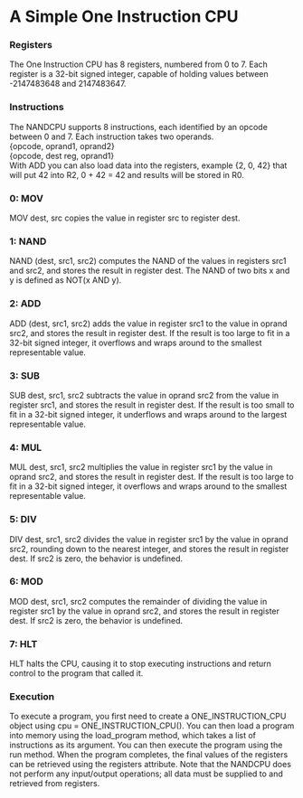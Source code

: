 <h1>A Simple One Instruction CPU</h1>

<h3>Registers</h3>
<p>The One Instruction CPU has 8 registers, numbered from 0 to 7. Each register is a 32-bit signed integer, capable of holding values between -2147483648 and 2147483647.</p>

<h3>Instructions</h3>
<p>The NANDCPU supports 8 instructions, each identified by an opcode between 0 and 7. Each instruction takes two operands. <br>
{opcode, oprand1, oprand2}  <br>
{opcode, dest reg, oprand1}  <br>
With ADD you can also load data into the registers, example {2, 0, 42} that will put 42 into R2, 0 + 42 = 42 and results will be stored in R0.</p>

<h3>0: MOV</h3>
<p>MOV dest, src copies the value in register src to register dest.</p>

<h3>1: NAND</h3>
<p>NAND (dest, src1, src2) computes the NAND of the values in registers src1 and src2, and stores the result in register dest. 
The NAND of two bits x and y is defined as NOT(x AND y).</p>

<h3>2: ADD</h3>
<p>ADD (dest, src1, src2) adds the value in register src1 to the value in oprand src2, and stores the result in register dest. 
If the result is too large to fit in a 32-bit signed integer, it overflows and wraps around to the smallest representable value.</p>

<h3>3: SUB</h3>
<p>SUB dest, src1, src2 subtracts the value in oprand src2 from the value in register src1, and stores the result in register dest. 
If the result is too small to fit in a 32-bit signed integer, it underflows and wraps around to the largest representable value.</p>

<h3>4: MUL</h3>
<p>MUL dest, src1, src2 multiplies the value in register src1 by the value in oprand src2, and stores the result in register dest. 
If the result is too large to fit in a 32-bit signed integer, it overflows and wraps around to the smallest representable value.</p>

<h3>5: DIV</h3>
<p>DIV dest, src1, src2 divides the value in register src1 by the value in oprand src2, rounding down to the nearest integer, and stores the result in register dest. 
If src2 is zero, the behavior is undefined.</p>

<h3>6: MOD</h3>
<p>MOD dest, src1, src2 computes the remainder of dividing the value in register src1 by the value in oprand src2, and stores the result in register dest. 
If src2 is zero, the behavior is undefined.</p>

<h3>7: HLT</h3>
<p>HLT halts the CPU, causing it to stop executing instructions and return control to the program that called it.</p>

<h3>Execution</h3>
<p>To execute a program, you first need to create a ONE_INSTRUCTION_CPU object using cpu = ONE_INSTRUCTION_CPU(). 
You can then load a program into memory using the load_program method, which takes a list of instructions as its argument. 
You can then execute the program using the run method. When the program completes, the final values of the registers can be retrieved using the registers attribute. 
Note that the NANDCPU does not perform any input/output operations; all data must be supplied to and retrieved from registers. </p>
